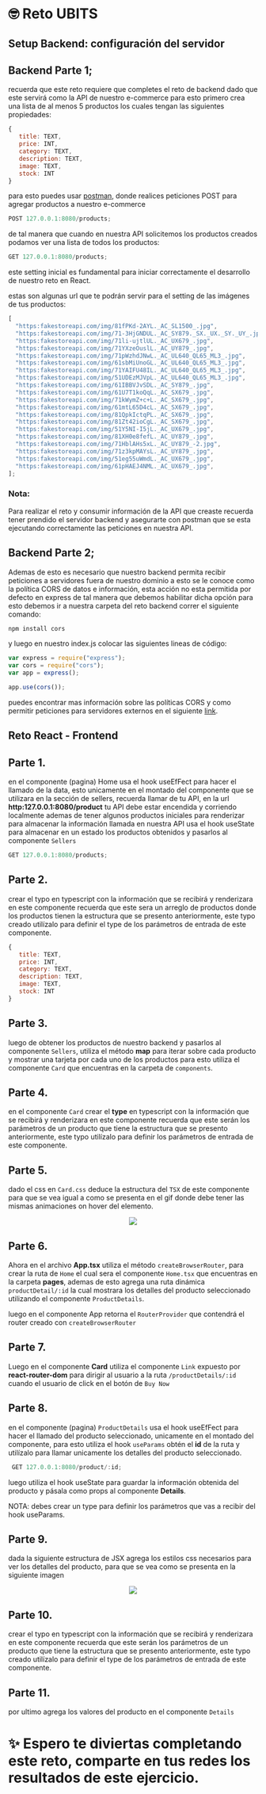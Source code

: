 # 🤓 Reto UBITS

## Setup Backend: configuración del servidor

## Backend Parte 1;

recuerda que este reto requiere que completes el reto de backend dado que este servirá como la API de nuestro e-commerce para esto primero crea una lista de al menos 5 productos los cuales tengan las siguientes propiedades:

```js
{
   title: TEXT,
   price: INT,
   category: TEXT,
   description: TEXT,
   image: TEXT,
   stock: INT
}
```

para esto puedes usar [postman](https:learning.postman.com/docs/getting-started/overview/), donde realices peticiones POST para agregar productos a nuestro e-commerce

```js
POST 127.0.0.1:8080/products;
```

de tal manera que cuando en nuestra API solicitemos los productos creados podamos ver una lista de todos los productos:

```js
GET 127.0.0.1:8080/products;
```

este setting inicial es fundamental para iniciar correctamente el desarrollo de nuestro reto en React.

estas son algunas url que te podrán servir para el setting de las imágenes de tus productos:

```js
[
  "https:fakestoreapi.com/img/81fPKd-2AYL._AC_SL1500_.jpg",
  "https:fakestoreapi.com/img/71-3HjGNDUL._AC_SY879._SX._UX._SY._UY_.jpg",
  "https:fakestoreapi.com/img/71li-ujtlUL._AC_UX679_.jpg",
  "https:fakestoreapi.com/img/71YXzeOuslL._AC_UY879_.jpg",
  "https:fakestoreapi.com/img/71pWzhdJNwL._AC_UL640_QL65_ML3_.jpg",
  "https:fakestoreapi.com/img/61sbMiUnoGL._AC_UL640_QL65_ML3_.jpg",
  "https:fakestoreapi.com/img/71YAIFU48IL._AC_UL640_QL65_ML3_.jpg",
  "https:fakestoreapi.com/img/51UDEzMJVpL._AC_UL640_QL65_ML3_.jpg",
  "https:fakestoreapi.com/img/61IBBVJvSDL._AC_SY879_.jpg",
  "https:fakestoreapi.com/img/61U7T1koQqL._AC_SX679_.jpg",
  "https:fakestoreapi.com/img/71kWymZ+c+L._AC_SX679_.jpg",
  "https:fakestoreapi.com/img/61mtL65D4cL._AC_SX679_.jpg",
  "https:fakestoreapi.com/img/81QpkIctqPL._AC_SX679_.jpg",
  "https:fakestoreapi.com/img/81Zt42ioCgL._AC_SX679_.jpg",
  "https:fakestoreapi.com/img/51Y5NI-I5jL._AC_UX679_.jpg",
  "https:fakestoreapi.com/img/81XH0e8fefL._AC_UY879_.jpg",
  "https:fakestoreapi.com/img/71HblAHs5xL._AC_UY879_-2.jpg",
  "https:fakestoreapi.com/img/71z3kpMAYsL._AC_UY879_.jpg",
  "https:fakestoreapi.com/img/51eg55uWmdL._AC_UX679_.jpg",
  "https:fakestoreapi.com/img/61pHAEJ4NML._AC_UX679_.jpg",
];
```

### Nota:

Para realizar el reto y consumir información de la API que creaste recuerda tener prendido el servidor backend y asegurarte con postman que se esta ejecutando correctamente las peticiones en nuestra API.

## Backend Parte 2;

Ademas de esto es necesario que nuestro backend permita recibir peticiones a servidores fuera de nuestro dominio a esto se le conoce como la política CORS de datos e información, esta acción no esta permitida por defecto en express de tal manera que debemos habilitar dicha opción para esto debemos ir a nuestra carpeta del reto backend correr el siguiente comando:

```bash
npm install cors
```

y luego en nuestro index.js colocar las siguientes lineas de código:

```js
var express = require("express");
var cors = require("cors");
var app = express();

app.use(cors());
```

puedes encontrar mas información sobre las políticas CORS y como permitir peticiones para servidores externos en el siguiente [link](https:expressjs.com/en/resources/middleware/cors.html).

## Reto React - Frontend

## Parte 1.

en el componente (pagina) Home usa el hook useEfFect para hacer el llamado de la data, esto unicamente en el montado del componente
que se utilizara en la sección de sellers, recuerda llamar de tu API, en la url **http:127.0.0.1:8080/product**
tu API debe estar encendida y corriendo localmente ademas de tener algunos productos iniciales para renderizar
para almacenar la información llamada en nuestra API usa el hook useState para almacenar en un estado
los productos obtenidos y pasarlos al componente `Sellers`

```js
GET 127.0.0.1:8080/products;
```

## Parte 2.

crear el typo en typescript con la información que se recibirá y renderizara en este componente recuerda que este sera un arreglo de productos donde los productos tienen la estructura que se presento anteriormente, este typo creado utilízalo para definir el type de los parámetros de entrada de este componente.

```js
{
   title: TEXT,
   price: INT,
   category: TEXT,
   description: TEXT,
   image: TEXT,
   stock: INT
}
```

## Parte 3.

luego de obtener los productos de nuestro backend y pasarlos al componente `Sellers`, utiliza el método **map** para iterar sobre cada producto y mostrar una tarjeta por cada uno de los productos para esto utiliza el componente `Card` que encuentras en la carpeta de `components`.

## Parte 4.

en el componente `Card` crear el **type** en typescript con la información que se recibirá y renderizara en este componente recuerda que este serán los parámetros de un producto que tiene la estructura que se presento anteriormente, este typo utilízalo para definir los parámetros de entrada de este componente.

## Parte 5.

dado el css en `Card.css` deduce la estructura del `TSX` de este componente para que se vea igual a como se presenta en el gif donde debe tener las mismas animaciones on hover del elemento.

<p align="center">
  <img src="./public/products.gif"/>
</p>

## Parte 6.

Ahora en el archivo **App.tsx** utiliza el método `createBrowserRouter`, para crear la ruta de `Home` el cual sera el componente `Home.tsx` que encuentras en la carpeta **pages**, ademas de esto agrega una ruta dinámica `productDetail/:id` la cual mostrara los detalles del producto seleccionado utilizando el componente `ProductDetails`.

luego en el componente App retorna el `RouterProvider` que contendrá el router creado con `createBrowserRouter`

## Parte 7.

Luego en el componente **Card** utiliza el componente `Link` expuesto por **react-router-dom** para dirigir al usuario a la ruta `/productDetails/:id` cuando el usuario de click en el botón de `Buy Now`

## Parte 8.

en el componente (pagina) `ProductDetails` usa el hook useEfFect para hacer el llamado del producto seleccionado, unicamente en el montado del componente, para esto utiliza el hook `useParams` obtén el **id** de la ruta y utilízalo para llamar unicamente los detalles del producto seleccionado.

```js
 GET 127.0.0.1:8080/product/:id;
```

luego utiliza el hook useState para guardar la información obtenida del producto y pásala como props al componente **Details**.

NOTA: debes crear un type para definir los parámetros que vas a recibir del hook useParams.

## Parte 9.

dada la siguiente estructura de JSX agrega los estilos css necesarios para ver los detalles del producto, para que se vea como se presenta en la siguiente imagen

<p align="center">
  <img src="./public/details.png"/>
</p>

## Parte 10.

crear el typo en typescript con la información que se recibirá y renderizara en este componente recuerda que este serán los parámetros de un producto que tiene la estructura que se presento anteriormente, este typo creado utilízalo para definir el type de los parámetros de entrada de este componente.

## Parte 11.

por ultimo agrega los valores del producto en el componente `Details`

# ✨ Espero te diviertas completando este reto, comparte en tus redes los resultados de este ejercicio.
